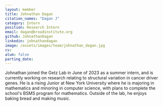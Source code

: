 ```yaml
---
layout: member
title: Johnathan Dagan
citation_names: "Dagan J"
category: Intern
position: Research Intern
email: dagan@broadinstitute.org
github: JohnathanDagan
linkedin: johnathandagan
image: /assets/images/team/johnathan_dagan.jpg
cv:
alum: false
parting_date: 
---
```


Johnathan joined the Getz Lab in June of 2023 as a summer intern, and is currently working on research relating to structural variation in cancer driver genes. He is a rising Junior at New York University where he is majoring in mathematics and minoring in computer science, with plans to complete the school's BSMS program for mathematics. Outside of the lab, he enjoys baking bread and making music.
